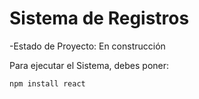 <h1>Sistema de Registros</h1>

-Estado de Proyecto: En construcción

Para ejecutar el Sistema, debes poner:

```npm install react```
